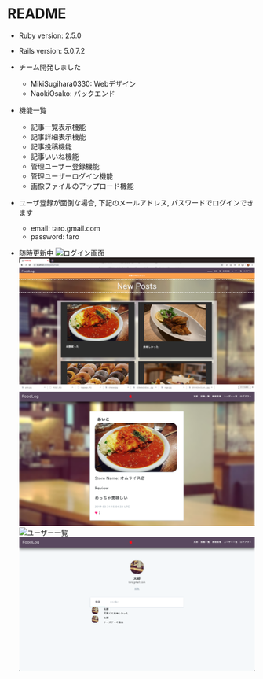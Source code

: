 # README
* Ruby version: 2.5.0
* Rails version: 5.0.7.2
* チーム開発しました
  * MikiSugihara0330: Webデザイン
  * NaokiOsako: バックエンド

* 機能一覧
  * 記事一覧表示機能
  * 記事詳細表示機能
  * 記事投稿機能
  * 記事いいね機能
  * 管理ユーザー登録機能
  * 管理ユーザーログイン機能
  * 画像ファイルのアップロード機能
* ユーザ登録が面倒な場合, 下記のメールアドレス, パスワードでログインできます
  * email: taro.gmail.com
  * password: taro
* 随時更新中
![ログイン画面](/pictures/login.png) 
![投稿一覧](/pictures/posts_index.png) 
![投稿詳細](/pictures/posts_show.png) 
![ユーザー一覧](/pictures/users_index.png) 
![ユーザー詳細](/pictures/users_show.png) 



